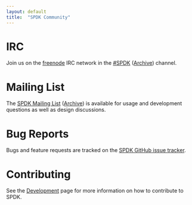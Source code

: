 ```yaml
---
layout: default
title:  "SPDK Community"
---
```


# IRC

Join us on the [freenode](https://freenode.net/) IRC network in the [#SPDK](irc://irc.freenode.net/%23spdk) ([Archive](https://ci.spdk.io/irclog/)) channel.

# Mailing List

The [SPDK Mailing List](https://lists.01.org/mailman/listinfo/spdk) ([Archive](https://lists.01.org/pipermail/spdk/))
is available for usage and development questions as well as design discussions.

# Bug Reports

Bugs and feature requests are tracked on the [SPDK GitHub issue tracker](https://github.com/spdk/spdk/issues).

# Contributing

See the [Development](/development/) page for more information on how to contribute to SPDK.
